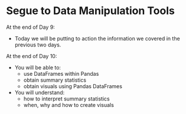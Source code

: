 # Segue to Data Manipulation Tools

At the end of Day 9:

* Today we will be putting to action the information we covered in the previous two days.  

At the end of Day 10:

* You will be able to:
	* use DataFrames within Pandas
	* obtain summary statistics
	* obtain visuals using Pandas DataFrames 
* You will understand:
	* how to interpret summary statistics
	* when, why and how to create visuals 
